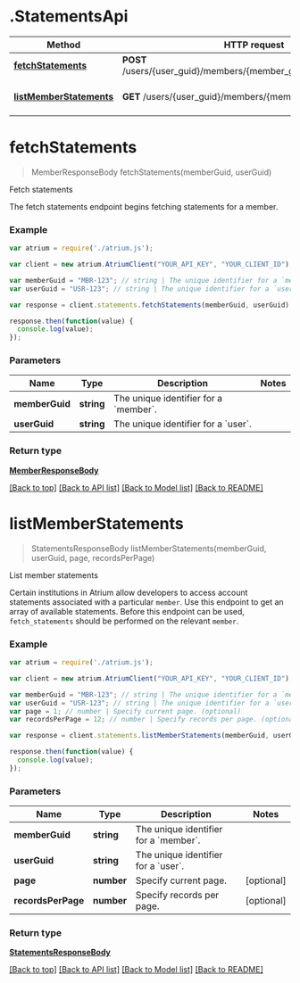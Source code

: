 # .StatementsApi

Method | HTTP request | Description
------------- | ------------- | -------------
[**fetchStatements**](StatementsApi.md#fetchStatements) | **POST** /users/{user_guid}/members/{member_guid}/fetch_statements | Fetch statements
[**listMemberStatements**](StatementsApi.md#listMemberStatements) | **GET** /users/{user_guid}/members/{member_guid}/statements | List member statements


# **fetchStatements**
> MemberResponseBody fetchStatements(memberGuid, userGuid)

Fetch statements

The fetch statements endpoint begins fetching statements for a member.

### Example
```javascript
var atrium = require('./atrium.js');

var client = new atrium.AtriumClient("YOUR_API_KEY", "YOUR_CLIENT_ID");

var memberGuid = "MBR-123"; // string | The unique identifier for a `member`.
var userGuid = "USR-123"; // string | The unique identifier for a `user`.

var response = client.statements.fetchStatements(memberGuid, userGuid);

response.then(function(value) {
  console.log(value);
});
```

### Parameters

Name | Type | Description  | Notes
------------- | ------------- | ------------- | -------------
 **memberGuid** | **string**| The unique identifier for a &#x60;member&#x60;. | 
 **userGuid** | **string**| The unique identifier for a &#x60;user&#x60;. | 

### Return type

[**MemberResponseBody**](MemberResponseBody.md)

[[Back to top]](#) [[Back to API list]](../README.md#documentation-for-api-endpoints) [[Back to Model list]](../README.md#documentation-for-models) [[Back to README]](../README.md)

# **listMemberStatements**
> StatementsResponseBody listMemberStatements(memberGuid, userGuid, page, recordsPerPage)

List member statements

Certain institutions in Atrium allow developers to access account statements associated with a particular `member`. Use this endpoint to get an array of available statements.  Before this endpoint can be used, `fetch_statements` should be performed on the relevant `member`. 

### Example
```javascript
var atrium = require('./atrium.js');

var client = new atrium.AtriumClient("YOUR_API_KEY", "YOUR_CLIENT_ID");

var memberGuid = "MBR-123"; // string | The unique identifier for a `member`.
var userGuid = "USR-123"; // string | The unique identifier for a `user`.
var page = 1; // number | Specify current page. (optional)
var recordsPerPage = 12; // number | Specify records per page. (optional)

var response = client.statements.listMemberStatements(memberGuid, userGuid, page, recordsPerPage);

response.then(function(value) {
  console.log(value);
});
```

### Parameters

Name | Type | Description  | Notes
------------- | ------------- | ------------- | -------------
 **memberGuid** | **string**| The unique identifier for a &#x60;member&#x60;. | 
 **userGuid** | **string**| The unique identifier for a &#x60;user&#x60;. | 
 **page** | **number**| Specify current page. | [optional] 
 **recordsPerPage** | **number**| Specify records per page. | [optional] 

### Return type

[**StatementsResponseBody**](StatementsResponseBody.md)

[[Back to top]](#) [[Back to API list]](../README.md#documentation-for-api-endpoints) [[Back to Model list]](../README.md#documentation-for-models) [[Back to README]](../README.md)

